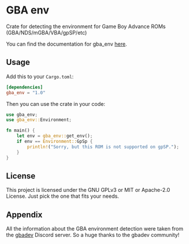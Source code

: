 # GBA env

Crate for detecting the environment for Game Boy Advance ROMs (GBA/NDS/mGBA/VBA/gpSP/etc)

You can find the documentation for gba_env [here](https://docs.rs/tolik518/latest/gba_env/).

## Usage

Add this to your `Cargo.toml`:

```toml
[dependencies]
gba_env = "1.0"
```

Then you can use the crate in your code:

```rust
use gba_env;
use gba_env::Environment;

fn main() {
    let env = gba_env::get_env();
    if env == Environment::GpSp {
        println!("Sorry, but this ROM is not supported on gpSP.");
    } 
}
```

## License
This project is licensed under the GNU GPLv3 or MIT or Apache-2.0 License.
Just pick the one that fits your needs.

## Appendix
All the information about the GBA environment detection were taken from the [gbadev](https://gbadev.net/) Discord server. So a huge thanks to the gbadev community!
